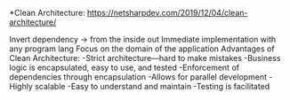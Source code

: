 *Clean Architecture:
https://netsharpdev.com/2019/12/04/clean-architecture/

Invert dependency -> from the inside out
Immediate implementation with any program lang
Focus on the domain of the application
Advantages of Clean Architecture:
-Strict architecture—hard to make mistakes
-Business logic is encapsulated, easy to use, and tested
-Enforcement of dependencies through encapsulation
-Allows for parallel development
-Highly scalable
-Easy to understand and maintain
-Testing is facilitated

